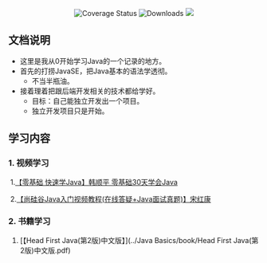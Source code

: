 <p align="center">

 <img src="https://img.shields.io/badge/Spring%20Cloud-2020-blue.svg" alt="Coverage Status">

 <img src="https://img.shields.io/badge/Spring%20Boot-2.5-blue.svg" alt="Downloads">

 <img src="https://img.shields.io/github/license/pig-mesh/pig"/>

</p>

## 文档说明

- 这里是我从0开始学习Java的一个记录的地方。
- 首先的打捞JavaSE，把Java基本的语法学透彻。
  - 不当半瓶油。
- 接着理着把跟后端开发相关的技术都给学好。
  - 目标：自己能独立开发出一个项目。
  - 独立开发项目只是开始。



## 学习内容

### 1. 视频学习

​	1.[【零基础 快速学Java】韩顺平 零基础30天学会Java](https://www.bilibili.com/video/BV1fh411y7R8)

​	2.[【尚硅谷Java入门视频教程(在线答疑+Java面试真题)】宋红康](https://www.bilibili.com/video/BV1Kb411W75N?spm_id_from=333.999.0.0)

### 2. 书籍学习
1. [【Head First Java(第2版)中文版】](../Java Basics/book/Head First Java(第2版)中文版.pdf)





